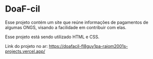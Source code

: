 # DoaF-cil
Esse projeto contém um site que reúne informações de pagamentos de algumas ONGS, visando a facilidade em contribuir com elas.

Esse projeto está sendo utilizado HTML e CSS.


Link do projeto no ar: https://doafacil-fl8guy1pa-raiom2001s-projects.vercel.app/
